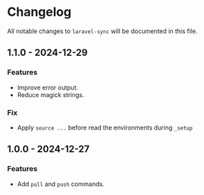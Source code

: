 # Changelog

All notable changes to `laravel-sync` will be documented in this file.

## 1.1.0 - 2024-12-29

### Features

- Improve error output.
- Reduce magick strings.

### Fix

- Apply `source ...` before read the environments during `_setup`

## 1.0.0 - 2024-12-27

### Features

- Add `pull` and `push` commands.
